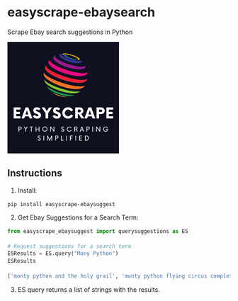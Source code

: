 # easyscrape-ebaysearch
Scrape Ebay search suggestions in Python

<img src="https://github.com/amazingjoe/amazingjoe.github.io/blob/main/imgs/Easyscrape.png" width="50%"/>

## Instructions

1. Install:

```
pip install easyscrape-ebaysuggest
```

2. Get Ebay Suggestions for a Search Term:

```python
from easyscrape_ebaysuggest import querysuggestions as ES

# Request suggestions for a search term
ESResults = ES.query("Mony Python")
ESResults

['monty python and the holy grail', 'monty python flying circus complete', 'monty python and the holy grail vhs', 'monty python', 'monty python and the holy grail blu ray', 'monty python and the holy grail action figures', 'monty python flying circus complete dvd', 'monty python funko pop', 'monty python and the holy grail dvd', 'monty python shirt']
```

3. ES query returns a list of strings with the results.
